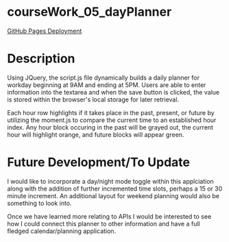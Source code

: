 # courseWork_05_dayPlanner

[GitHub Pages Deployment](https://k1te-m.github.io/courseWork_05_dayPlanner/)

# Description
Using JQuery, the script.js file dynamically builds a daily planner for workday beginning at 9AM and ending at 5PM. Users are able to enter information into the textarea and when the save button is clicked, the value is stored within the browser's local storage for later retrieval. 

Each hour row highlights if it takes place in the past, present, or future by utilizing the moment.js to compare the current time to an established hour index. Any hour block occuring in the past will be grayed out, the current hour will highlight orange, and future blocks will appear green. 

# Future Development/To Update
I would like to incorporate a day/night mode toggle within this applciation along with the addition of further incremented time slots, perhaps a 15 or 30 minute increment. An additional layout for weekend planning would also be something to look into. 

Once we have learned more relating to APIs I would be interested to see how I could connect this planner to other information and have a full fledged calendar/planning application. 

